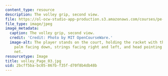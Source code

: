 ```yaml
---
content_type: resource
description: The volley grip, second view.
file: https://ol-ocw-studio-app-production.s3.amazonaws.com/courses/pe-710-tennis-spring-2007/2bcff5babc05867bf35fd70f8b4db48b_volley_Page_03.jpg
file_type: image/jpeg
image_metadata:
  caption: The volley grip, second view.
  credit: 'Credit: Photo by MIT OpenCourseWare.'
  image-alt: The player stands on the court, holding the racket with the right hand,
    palm facing down, strings facing right and left, and head pointing towards the
    net.
resourcetype: Image
title: volley_Page_03.jpg
uid: 2bcff5ba-bc05-867b-f35f-d70f8b4db48b
---
```

